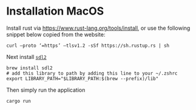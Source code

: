 # Installation MacOS

Install rust via https://www.rust-lang.org/tools/install, or use the following snippet below copied from the website:

```
curl –proto ‘=https’ –tlsv1.2 -sSf https://sh.rustup.rs | sh
```

Next install [`sdl2`](https://github.com/Rust-SDL2/rust-sdl2)

```shell
brew install sdl2
# add this library to path by adding this line to your ~/.zshrc
export LIBRARY_PATH="$LIBRARY_PATH:$(brew --prefix)/lib"
```

Then simply run the application
```
cargo run
```
